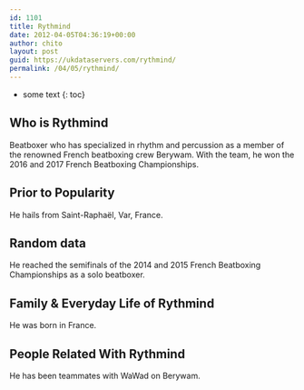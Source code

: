 ```yaml
---
id: 1101
title: Rythmind
date: 2012-04-05T04:36:19+00:00
author: chito
layout: post
guid: https://ukdataservers.com/rythmind/
permalink: /04/05/rythmind/
---
```


* some text
{: toc}
          
          
## Who is  Rythmind
                  
                  
                  
Beatboxer who has specialized in rhythm and percussion as a member of the renowned French beatboxing crew Berywam. With the team, he won the 2016 and 2017 French Beatboxing Championships. 
                  
                
                
                
## Prior to Popularity 
                  
                  
                  
He hails from Saint-Raphaël, Var, France. 
                  
                
                
                
## Random data 
                  
                  
                  
He reached the semifinals of the 2014 and 2015 French Beatboxing Championships as a solo beatboxer. 
                  
                
                
                
## Family & Everyday Life of Rythmind
                  
                  
                  
He was born in France. 
                  
                
                
                
## People Related With  Rythmind
                  
                  
                  
He has been teammates with WaWad on Berywam. 
                  
                
              
            
          
          
          
    
    
  
